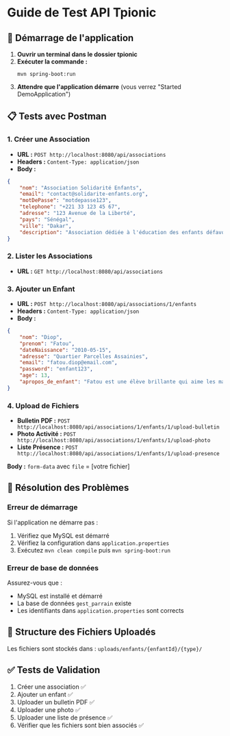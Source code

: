 # Guide de Test API Tpionic

## 🚀 Démarrage de l'application

1. **Ouvrir un terminal dans le dossier tpionic**
2. **Exécuter la commande :**
   ```
   mvn spring-boot:run
   ```
3. **Attendre que l'application démarre** (vous verrez "Started DemoApplication")

## 📋 Tests avec Postman

### 1. Créer une Association
- **URL :** `POST http://localhost:8080/api/associations`
- **Headers :** `Content-Type: application/json`
- **Body :**
```json
{
    "nom": "Association Solidarité Enfants",
    "email": "contact@solidarite-enfants.org",
    "motDePasse": "motdepasse123",
    "telephone": "+221 33 123 45 67",
    "adresse": "123 Avenue de la Liberté",
    "pays": "Sénégal",
    "ville": "Dakar",
    "description": "Association dédiée à l'éducation des enfants défavorisés"
}
```

### 2. Lister les Associations
- **URL :** `GET http://localhost:8080/api/associations`

### 3. Ajouter un Enfant
- **URL :** `POST http://localhost:8080/api/associations/1/enfants`
- **Headers :** `Content-Type: application/json`
- **Body :**
```json
{
    "nom": "Diop",
    "prenom": "Fatou",
    "dateNaissance": "2010-05-15",
    "adresse": "Quartier Parcelles Assainies",
    "email": "fatou.diop@email.com",
    "password": "enfant123",
    "age": 13,
    "apropos_de_enfant": "Fatou est une élève brillante qui aime les mathématiques"
}
```

### 4. Upload de Fichiers
- **Bulletin PDF :** `POST http://localhost:8080/api/associations/1/enfants/1/upload-bulletin`
- **Photo Activité :** `POST http://localhost:8080/api/associations/1/enfants/1/upload-photo`
- **Liste Présence :** `POST http://localhost:8080/api/associations/1/enfants/1/upload-presence`

**Body :** `form-data` avec `file` = [votre fichier]

## 🔧 Résolution des Problèmes

### Erreur de démarrage
Si l'application ne démarre pas :
1. Vérifiez que MySQL est démarré
2. Vérifiez la configuration dans `application.properties`
3. Exécutez `mvn clean compile` puis `mvn spring-boot:run`

### Erreur de base de données
Assurez-vous que :
- MySQL est installé et démarré
- La base de données `gest_parrain` existe
- Les identifiants dans `application.properties` sont corrects

## 📁 Structure des Fichiers Uploadés
Les fichiers sont stockés dans : `uploads/enfants/{enfantId}/{type}/`

## ✅ Tests de Validation
1. Créer une association ✅
2. Ajouter un enfant ✅
3. Uploader un bulletin PDF ✅
4. Uploader une photo ✅
5. Uploader une liste de présence ✅
6. Vérifier que les fichiers sont bien associés ✅
